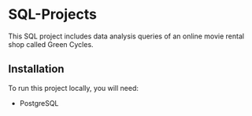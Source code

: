 # SQL-Projects
This SQL project includes data analysis queries of an online movie rental shop called Green Cycles.

## Installation

To run this project locally, you will need:
- PostgreSQL
